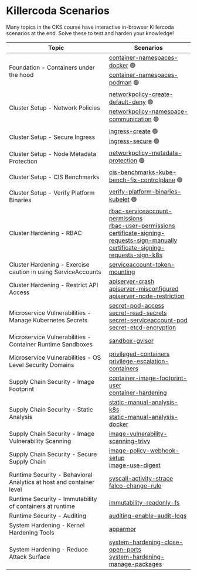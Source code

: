 # Killercoda Scenarios

Many topics in the CKS course have interactive in-browser Killercoda scenarios at the end. Solve these to test and harden your knowledge!

| Topic | Scenarios |
| -------- | ------- |
| Foundation - Containers under the hood | [container-namespaces-docker](https://killercoda.com/killer-shell-cks/scenario/container-namespaces-docker) 🟢 <br> [container-namespaces-podman](https://killercoda.com/killer-shell-cks/scenario/container-namespaces-podman) 🟢|
| Cluster Setup - Network Policies | [networkpolicy-create-default-deny](https://killercoda.com/killer-shell-cks/scenario/networkpolicy-create-default-deny) 🟢<br> [networkpolicy-namespace-communication](https://killercoda.com/killer-shell-cks/scenario/networkpolicy-namespace-communication) 🟢|
| Cluster Setup - Secure Ingress | [ingress-create](https://killercoda.com/killer-shell-cks/scenario/ingress-create) 🟢 <br> [ingress-secure](https://killercoda.com/killer-shell-cks/scenario/ingress-secure) 🟢|
| Cluster Setup - Node Metadata Protection | [networkpolicy-metadata-protection](https://killercoda.com/killer-shell-cks/scenario/networkpolicy-metadata-protection) 🟢|
| Cluster Setup - CIS Benchmarks | [cis-benchmarks-kube-bench-fix-controlplane](https://killercoda.com/killer-shell-cks/scenario/cis-benchmarks-kube-bench-fix-controlplane) 🟢||
| Cluster Setup - Verify Platform Binaries | [verify-platform-binaries-kubelet](https://killercoda.com/killer-shell-cks/scenario/verify-platform-binaries-kubelet) 🟢|
| Cluster Hardening - RBAC | [rbac-serviceaccount-permissions](https://killercoda.com/killer-shell-cks/scenario/rbac-serviceaccount-permissions) <br> [rbac-user-permissions](https://killercoda.com/killer-shell-cks/scenario/rbac-user-permissions) <br> [certificate-signing-requests-sign-manually](https://killercoda.com/killer-shell-cks/scenario/certificate-signing-requests-sign-manually) <br> [certificate-signing-requests-sign-k8s](https://killercoda.com/killer-shell-cks/scenario/certificate-signing-requests-sign-k8s) |
| Cluster Hardening - Exercise caution in using ServiceAccounts | [serviceaccount-token-mounting](https://killercoda.com/killer-shell-cks/scenario/serviceaccount-token-mounting) |
| Cluster Hardening - Restrict API Access | [apiserver-crash](https://killercoda.com/killer-shell-cks/scenario/apiserver-crash) <br> [apiserver-misconfigured](https://killercoda.com/killer-shell-cks/scenario/apiserver-misconfigured) <br> [apiserver-node-restriction](https://killercoda.com/killer-shell-cks/scenario/apiserver-node-restriction) |
| Microservice Vulnerabilities - Manage Kubernetes Secrets | [secret-pod-access](https://killercoda.com/killer-shell-cks/scenario/secret-pod-access) <br> [secret-read-secrets](https://killercoda.com/killer-shell-cks/scenario/secret-read-secrets) <br> [secret-serviceaccount-pod](https://killercoda.com/killer-shell-cks/scenario/secret-serviceaccount-pod) <br> [secret-etcd-encryption](https://killercoda.com/killer-shell-cks/scenario/secret-etcd-encryption) |
| Microservice Vulnerabilities - Container Runtime Sandboxes | [sandbox-gvisor](https://killercoda.com/killer-shell-cks/scenario/sandbox-gvisor) |
| Microservice Vulnerabilities - OS Level Security Domains | [privileged-containers](https://killercoda.com/killer-shell-cks/scenario/privileged-containers) <br> [privilege-escalation-containers](https://killercoda.com/killer-shell-cks/scenario/privilege-escalation-containers) |
| Supply Chain Security - Image Footprint | [container-image-footprint-user](https://killercoda.com/killer-shell-cks/scenario/container-image-footprint-user) <br> [container-hardening](https://killercoda.com/killer-shell-cks/scenario/container-hardening) |
| Supply Chain Security - Static Analysis | [static-manual-analysis-k8s](https://killercoda.com/killer-shell-cks/scenario/static-manual-analysis-k8s) <br> [static-manual-analysis-docker](https://killercoda.com/killer-shell-cks/scenario/static-manual-analysis-docker) |
| Supply Chain Security - Image Vulnerability Scanning | [image-vulnerability-scanning-trivy](https://killercoda.com/killer-shell-cks/scenario/image-vulnerability-scanning-trivy) |
| Supply Chain Security - Secure Supply Chain | [image-policy-webhook-setup](https://killercoda.com/killer-shell-cks/scenario/image-policy-webhook-setup) <br> [image-use-digest](https://killercoda.com/killer-shell-cks/scenario/image-use-digest) |
| Runtime Security - Behavioral Analytics at host and container level | [syscall-activity-strace](https://killercoda.com/killer-shell-cks/scenario/syscall-activity-strace) <br> [falco-change-rule](https://killercoda.com/killer-shell-cks/scenario/falco-change-rule) |
| Runtime Security - Immutability of containers at runtime | [immutability-readonly-fs](https://killercoda.com/killer-shell-cks/scenario/immutability-readonly-fs) |
| Runtime Security - Auditing | [auditing-enable-audit-logs](https://killercoda.com/killer-shell-cks/scenario/auditing-enable-audit-logs) |
| System Hardening - Kernel Hardening Tools | [apparmor](https://killercoda.com/killer-shell-cks/scenario/apparmor) |
| System Hardening - Reduce Attack Surface | [system-hardening-close-open-ports](https://killercoda.com/killer-shell-cks/scenario/system-hardening-close-open-ports) <br> [system-hardening-manage-packages](https://killercoda.com/killer-shell-cks/scenario/system-hardening-manage-packages) |
